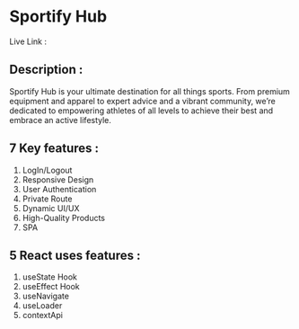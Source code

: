 # Sportify Hub

Live Link : 

## Description : 

Sportify Hub is your ultimate destination for all things sports. From premium equipment and apparel to expert advice and a vibrant community, we’re dedicated to empowering athletes of all levels to achieve their best and embrace an active lifestyle.

## 7 Key features : 

1. LogIn/Logout
2. Responsive Design
3. User Authentication
4. Private Route
5. Dynamic UI/UX
6. High-Quality Products
7. SPA

## 5 React uses features : 

1. useState Hook
2. useEffect Hook
3. useNavigate
4. useLoader
5. contextApi

